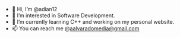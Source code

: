 - 👋 Hi, I’m @adian12
- 👀 I’m interested in Software Development.
- 🌱 I’m currently learning C++ and working on my personal website.
- 📫 You can reach me @aalvaradomedia@gmail.com

<!---
adian12/adian12 is a ✨ special ✨ repository because its `README.md` (this file) appears on your GitHub profile.
You can click the Preview link to take a look at your changes.
--->

